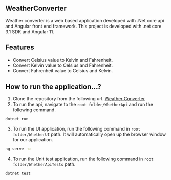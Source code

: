 ## WeatherConverter

Weather converter is a web based application developed with .Net core api and Angular front end framework. This project is developed with .net core 3.1 SDK and Angular 11.

## Features

- Convert Celsius value to Kelvin and Fahrenheit.
- Convert Kelvin value to Celsius and Fahrenheit.
- Convert Fahrenheit value to Celsius and Kelvin.

## How to run the application...?

1. Clone the repository from the following url.
[Weather Converter](https://github.com/Abdullah-404/WhetherConverter.git)
2. To run the api, navigate to the `root folder/WhetherApi` and run the following command.
```sh
dotnet run
```
3. To run the UI application, run the following command in `root folder/WhetherUI` path. It will automatically open up the browser window for our application.
```sh
ng serve -o
```
4. To run the Unit test application, run the following command in `root folder/WhetherApiTests` path.
```
dotnet test
```